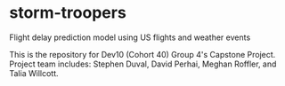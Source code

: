 # storm-troopers
Flight delay prediction model using US flights and weather events

This is the repository for Dev10 (Cohort 40) Group 4's Capstone Project. Project team includes: Stephen Duval, David Perhai, Meghan Roffler, and Talia Willcott. 
